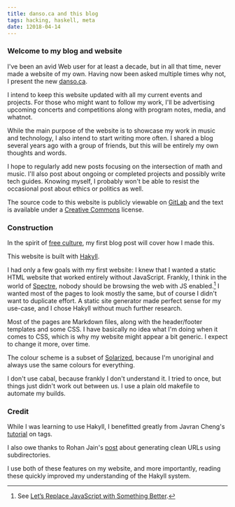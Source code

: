 ```yaml
---
title: danso.ca and this blog
tags: hacking, haskell, meta
date: 12018-04-14
---
```


### Welcome to my blog and website

I've been an avid Web user for at least a decade, but in all that time, never made a website of my own. Having now been asked multiple times why not, I present the new [danso.ca](https://danso.ca).

I intend to keep this website updated with all my current events and projects. For those who might want to follow my work, I'll be advertising upcoming concerts and competitions along with program notes, media, and whatnot.

While the main purpose of the website is to showcase my work in music and technology, I also intend to start writing more often. I shared a blog several years ago with a group of friends, but this will be entirely my own thoughts and words. 

I hope to regularly add new posts focusing on the intersection of math and music. I'll also post about ongoing or completed projects and possibly write tech guides. Knowing myself, I probably won't be able to resist the occasional post about ethics or politics as well.

The source code to this website is publicly viewable on [GitLab](https://gitlab.com/danso/danso.ca) and the text is available under a [Creative Commons](http://creativecommons.org/) license.

### Construction

In the spirit of [free culture](https://en.wikipedia.org/wiki/Free-culture_movement), my first blog post will cover how I made this.

This website is built with [Hakyll](https://jaspervdj.be/hakyll/). 

I had only a few goals with my first website: I knew that I wanted a static HTML website that worked entirely without JavaScript. Frankly, I think in the world of [Spectre](https://en.wikipedia.org/wiki/Spectre_(security_vulnerability)), nobody should be browsing the web with JS enabled.[^1] I wanted most of the pages to look mostly the same, but of course I didn't want to duplicate effort. A static site generator made perfect sense for my use-case, and I chose Hakyll without much further research.

[^1]: See [Let’s Replace JavaScript with Something Better](https://john.ankarstrom.se/english/texts/replacing-javascript/). 

Most of the pages are Markdown files, along with the header/footer templates and some CSS. I have basically no idea what I'm doing when it comes to CSS, which is why my website might appear a bit generic. I expect to change it more, over time.

The colour scheme is a subset of [Solarized](http://ethanschoonover.com/solarized), because I'm unoriginal and always use the same colours for everything.

I don't use cabal, because frankly I don't understand it. I tried to once, but things just didn't work out between us. I use a plain old makefile to automate my builds.

### Credit

While I was learning to use Hakyll, I benefitted greatly from Javran Cheng's [tutorial](https://javran.github.io/posts/2014-03-01-add-tags-to-your-hakyll-blog.html) on tags. 

I also owe thanks to Rohan Jain's [post](https://www.rohanjain.in/hakyll-clean-urls/) about generating clean URLs using subdirectories. 

I use both of these features on my website, and more importantly, reading these quickly improved my understanding of the Hakyll system.
